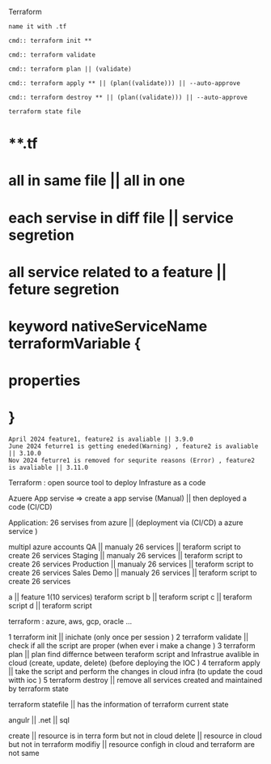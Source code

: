 Terraform 

    name it with .tf 

    cmd:: terraform init **

    cmd:: terraform validate 

    cmd:: terraform plan || (validate)

    cmd:: terraform apply ** || (plan((validate))) || --auto-approve

    cmd:: terraform destroy ** || (plan((validate))) || --auto-approve

    terraform state file 


# **.tf
# all in same file || all in one 
# each servise in diff file || service segretion 
# all service related to a feature  || feture segretion 

# keyword nativeServiceName terraformVariable {
#   properties
# }


    April 2024 feature1, feature2 is avaliable || 3.9.0
    June 2024 feturre1 is getting eneded(Warning) , feature2 is avaliable || 3.10.0
    Nov 2024 feturre1 is removed for sequrite reasons (Error) , feature2 is avaliable || 3.11.0





Terraform : open source tool to deploy Infrasture as a code 


Azuere App servise => create a app servise (Manual) || then deployed a code (CI/CD)

Application:
26 servises from azure || (deployment via (CI/CD) a azure service )


multipl azure accounts
    QA || manualy 26 services || teraform script to create 26 services 
    Staging || manualy 26 services || teraform script to create 26 services 
    Production || manualy 26 services || teraform script to create 26 services 
    Sales Demo || manualy 26 services || teraform script to create 26 services 


a || feature 1(10 services) teraform script
b || teraform script
c || teraform script
d || teraform script


terraform : azure, aws, gcp, oracle ... 



1 terraform init || inichate  (only once per session )
2 terraform validate || check if all the script are proper (when ever i make a change )
3 terraform plan || plan find differnce between teraform script and Infrastrue avalible in cloud (create, update, delete) (before deploying the IOC )
4 terraform apply || take the script and perform the changes in cloud infra (to update the coud witth ioc )
5 terraform destroy || remove all services created and maintained by terraform state 


terraform statefile || has the information of terraform current state 


angulr || .net || sql 




create ||  resource is in terra form but not in cloud 
delete || resource in cloud but not in terraform 
modifiy || resource configh in cloud and terraform are not same 





<!-- 
// use terraform to create continer registry and AKS 
// use az repo in az devops to store the code 
// use az devops pipeline to build docker continer from the code inaz repo
// use az devops pipeline to push image to continer registry which was created by terraform 
// use az devops pipeline to deploy image from continer registry which was created by terra to AKS which was created bt terra
// If time permits do the above with ARM insted of Terraform  -->